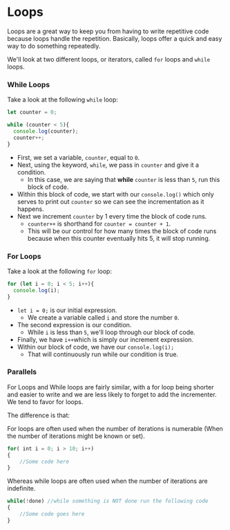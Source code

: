 # Loops

Loops are a great way to keep you from having to write repetitive code because loops handle the repetition. Basically, loops offer a quick and easy way to do something repeatedly.

We'll look at two different loops, or iterators, called `for` loops and `while` loops.

### While Loops

Take a look at the following `while` loop:

```javascript
let counter = 0;

while (counter < 5){
  console.log(counter);  
  counter++;
}
```

* First, we set a variable, `counter`, equal to `0`. 
* Next, using the keyword, `while`, we pass in `counter` and give it a condition. 
  * In this case, we are saying that **while** `counter` is less than `5`, run this block of code. 
* Within this block of code, we start with our `console.log()` which only serves to print out `counter` so we can see the incrementation as it happens.
* Next we increment `counter` by 1 every time the block of code runs. 
  * `counter++` is shorthand for `counter = counter + 1`. 
  * This will be our control for how many times the block of code runs because when this counter eventually hits 5, it will stop running. 

### For Loops

Take a look at the following `for` loop:

```javascript
for (let i = 0; i < 5; i++){
  console.log(i);
}
```

* `let i = 0;` is our initial expression. 
  * We create a variable called `i` and store the number `0`. 
* The second expression is our condition. 
  * While `i` is less than `5`, we'll loop through our block of code. 
* Finally, we have `i++`which is simply our increment expression. 
* Within our block of code, we have our `console.log(i);` 
  * That will continuously run while our condition is true.

### Parallels

For Loops and While loops are fairly similar, with a for loop being shorter and easier to write and we are less likely to forget to add the incrementer. We tend to favor for loops.

The difference is that:

For loops are often used when the number of iterations is numerable \(When the number of iterations might be known or set\).

```javascript
for( int i = 0; i > 10; i++)
{
    //Some code here
}
```

Whereas while loops are often used when the number of iterations are indefinite.

```javascript
while(!done) //while something is NOT done run the following code
{
    //Some code goes here
}
```


